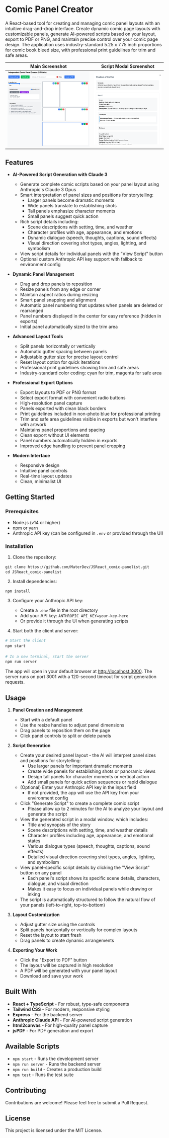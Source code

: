# Comic Panel Creator

A React-based tool for creating and managing comic panel layouts with an intuitive drag-and-drop interface. Create dynamic comic page layouts with customizable panels, generate AI-powered scripts based on your layout, export to PDF or PNG, and maintain precise control over your comic page design. The application uses industry-standard 5.25 x 7.75 inch proportions for comic book bleed size, with professional print guidelines for trim and safe areas.

| Main Screenshot | Script Modal Screenshot |
| --- | --- |
| ![Comic Panel Creator Screenshot](screenshot.png) | ![Script Modal Screenshot](screenshot2.png) |

## Features

- **AI-Powered Script Generation with Claude 3**
  - Generate complete comic scripts based on your panel layout using Anthropic's Claude 3 Opus
  - Smart interpretation of panel sizes and positions for storytelling:
    - Larger panels become dramatic moments
    - Wide panels translate to establishing shots
    - Tall panels emphasize character moments
    - Small panels suggest quick action
  - Rich script details including:
    - Scene descriptions with setting, time, and weather
    - Character profiles with age, appearance, and emotions
    - Dynamic dialogue (speech, thoughts, captions, sound effects)
    - Visual direction covering shot types, angles, lighting, and symbolism
  - View script details for individual panels with the "View Script" button
  - Optional custom Anthropic API key support with fallback to environment config

- **Dynamic Panel Management**
  - Drag and drop panels to reposition
  - Resize panels from any edge or corner
  - Maintain aspect ratios during resizing
  - Smart panel snapping and alignment
  - Automatic panel numbering that updates when panels are deleted or rearranged
  - Panel numbers displayed in the center for easy reference (hidden in exports)
  - Initial panel automatically sized to the trim area

- **Advanced Layout Tools**
  - Split panels horizontally or vertically
  - Automatic gutter spacing between panels
  - Adjustable gutter size for precise layout control
  - Reset layout option for quick iterations
  - Professional print guidelines showing trim and safe areas
  - Industry-standard color coding: cyan for trim, magenta for safe area

- **Professional Export Options**
  - Export layouts to PDF or PNG format
  - Select export format with convenient radio buttons
  - High-resolution panel capture
  - Panels exported with clean black borders
  - Print guidelines included in non-photo blue for professional printing
  - Trim and safe area guidelines visible in exports but won't interfere with artwork
  - Maintains panel proportions and spacing
  - Clean export without UI elements
  - Panel numbers automatically hidden in exports
  - Improved edge handling to prevent panel cropping

- **Modern Interface**
  - Responsive design
  - Intuitive panel controls
  - Real-time layout updates
  - Clean, minimalist UI

## Getting Started

### Prerequisites

- Node.js (v14 or higher)
- npm or yarn
- Anthropic API key (can be configured in `.env` or provided through the UI)

### Installation

1. Clone the repository:
```
git clone https://github.com/MaterDev/JSReact_comic-panelist.git
cd JSReact_comic-panelist
```

2. Install dependencies:
```
npm install
```

3. Configure your Anthropic API key:
   - Create a `.env` file in the root directory
   - Add your API key: `ANTHROPIC_API_KEY=your-key-here`
   - Or provide it through the UI when generating scripts

4. Start both the client and server:
```bash
# Start the client
npm start

# In a new terminal, start the server
npm run server
```

The app will open in your default browser at [http://localhost:3000](http://localhost:3000). The server runs on port 3001 with a 120-second timeout for script generation requests.

## Usage

1. **Panel Creation and Management**
   - Start with a default panel
   - Use the resize handles to adjust panel dimensions
   - Drag panels to reposition them on the page
   - Click panel controls to split or delete panels

2. **Script Generation**
   - Create your desired panel layout - the AI will interpret panel sizes and positions for storytelling:
     - Use larger panels for important dramatic moments
     - Create wide panels for establishing shots or panoramic views
     - Design tall panels for character moments or vertical action
     - Add small panels for quick action sequences or rapid dialogue
   - (Optional) Enter your Anthropic API key in the input field
     - If not provided, the app will use the API key from your environment config
   - Click "Generate Script" to create a complete comic script
     - Please allow up to 2 minutes for the AI to analyze your layout and generate the script
   - View the generated script in a modal window, which includes:
     - Title and synopsis of the story
     - Scene descriptions with setting, time, and weather details
     - Character profiles including age, appearance, and emotional states
     - Various dialogue types (speech, thoughts, captions, sound effects)
     - Detailed visual direction covering shot types, angles, lighting, and symbolism
   - View panel-specific script details by clicking the "View Script" button on any panel
     - Each panel's script shows its specific scene details, characters, dialogue, and visual direction
     - Makes it easy to focus on individual panels while drawing or inking
   - The script is automatically structured to follow the natural flow of your panels (left-to-right, top-to-bottom)

2. **Layout Customization**
   - Adjust gutter size using the controls
   - Split panels horizontally or vertically for complex layouts
   - Reset the layout to start fresh
   - Drag panels to create dynamic arrangements

3. **Exporting Your Work**
   - Click the "Export to PDF" button
   - The layout will be captured in high resolution
   - A PDF will be generated with your panel layout
   - Download and save your work

## Built With

- **React + TypeScript** - For robust, type-safe components
- **Tailwind CSS** - For modern, responsive styling
- **Express** - For the backend server
- **Anthropic Claude API** - For AI-powered script generation
- **html2canvas** - For high-quality panel capture
- **jsPDF** - For PDF generation and export

## Available Scripts

- `npm start` - Runs the development server
- `npm run server` - Runs the backend server
- `npm run build` - Creates a production build
- `npm test` - Runs the test suite

## Contributing

Contributions are welcome! Please feel free to submit a Pull Request.

## License

This project is licensed under the MIT License.
